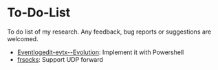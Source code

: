 # To-Do-List
To do list of my research. Any feedback, bug reports or suggestions are welcomed. 

- [Eventlogedit-evtx--Evolution](https://github.com/3gstudent/Eventlogedit-evtx--Evolution): Implement it with Powershell
- [frsocks](https://github.com/3gstudent/Homework-of-Go/blob/master/frsocks.go): Support UDP forward
